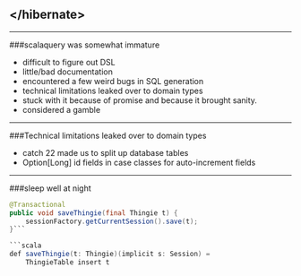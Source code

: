 
## &lt;/hibernate&gt;

---

###scalaquery was somewhat immature
 - difficult to figure out DSL
 - little/bad documentation
 - encountered a few weird bugs in SQL generation
 - technical limitations leaked over to domain types
 - stuck with it because of promise and because it brought sanity.
 - considered a gamble

---


###Technical limitations leaked over to domain types
 - catch 22 made us to split up database tables
 - Option[Long] id fields in case classes for auto-increment fields

---

###sleep well at night
```java
@Transactional
public void saveThingie(final Thingie t) {
    sessionFactory.getCurrentSession().save(t);
}```

```scala
def saveThingie(t: Thingie)(implicit s: Session) =
	ThingieTable insert t
```